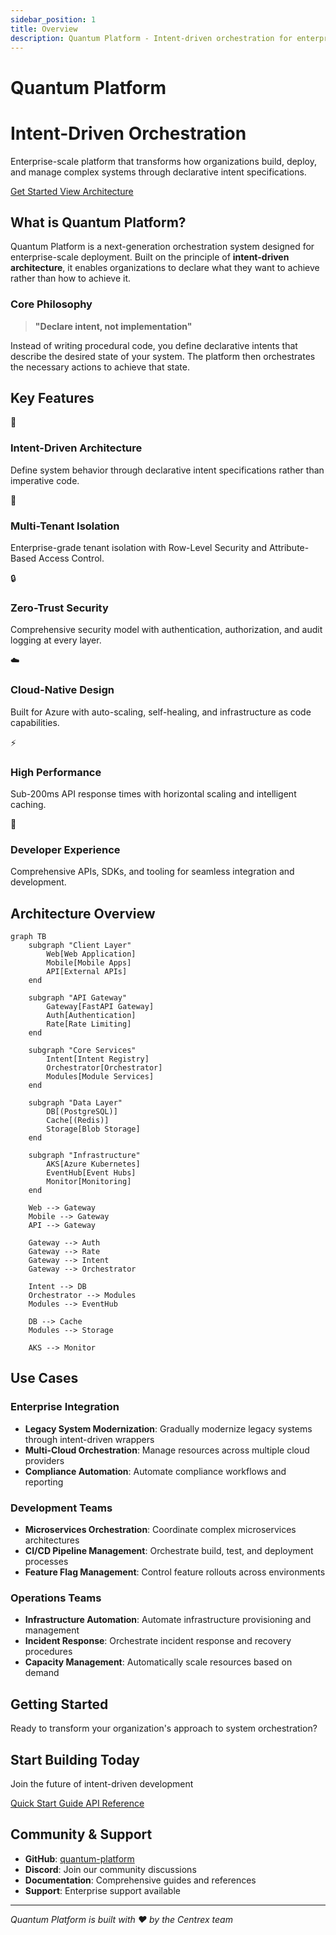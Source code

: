 ```yaml
---
sidebar_position: 1
title: Overview
description: Quantum Platform - Intent-driven orchestration for enterprise-scale deployment
---
```


# Quantum Platform

<div className="hero-section">
  <div className="hero-content">
    <h1 className="hero-title">Intent-Driven Orchestration</h1>
    <p className="hero-subtitle">
      Enterprise-scale platform that transforms how organizations build, deploy, and manage complex systems through declarative intent specifications.
    </p>
    <div className="hero-actions">
      <a href="/docs/getting-started" className="button button--primary button--lg">
        Get Started
      </a>
      <a href="/docs/architecture/overview" className="button button--secondary button--lg">
        View Architecture
      </a>
    </div>
  </div>
</div>

## What is Quantum Platform?

Quantum Platform is a next-generation orchestration system designed for enterprise-scale deployment. Built on the principle of **intent-driven architecture**, it enables organizations to declare what they want to achieve rather than how to achieve it.

### Core Philosophy

> **"Declare intent, not implementation"**

Instead of writing procedural code, you define declarative intents that describe the desired state of your system. The platform then orchestrates the necessary actions to achieve that state.

## Key Features

<div className="features-grid">
  <div className="feature-card">
    <div className="feature-icon">🎯</div>
    <h3>Intent-Driven Architecture</h3>
    <p>Define system behavior through declarative intent specifications rather than imperative code.</p>
  </div>
  
  <div className="feature-card">
    <div className="feature-icon">🏢</div>
    <h3>Multi-Tenant Isolation</h3>
    <p>Enterprise-grade tenant isolation with Row-Level Security and Attribute-Based Access Control.</p>
  </div>
  
  <div className="feature-card">
    <div className="feature-icon">🔒</div>
    <h3>Zero-Trust Security</h3>
    <p>Comprehensive security model with authentication, authorization, and audit logging at every layer.</p>
  </div>
  
  <div className="feature-card">
    <div className="feature-icon">☁️</div>
    <h3>Cloud-Native Design</h3>
    <p>Built for Azure with auto-scaling, self-healing, and infrastructure as code capabilities.</p>
  </div>
  
  <div className="feature-card">
    <div className="feature-icon">⚡</div>
    <h3>High Performance</h3>
    <p>Sub-200ms API response times with horizontal scaling and intelligent caching.</p>
  </div>
  
  <div className="feature-card">
    <div className="feature-icon">🔧</div>
    <h3>Developer Experience</h3>
    <p>Comprehensive APIs, SDKs, and tooling for seamless integration and development.</p>
  </div>
</div>

## Architecture Overview

```mermaid
graph TB
    subgraph "Client Layer"
        Web[Web Application]
        Mobile[Mobile Apps]
        API[External APIs]
    end
    
    subgraph "API Gateway"
        Gateway[FastAPI Gateway]
        Auth[Authentication]
        Rate[Rate Limiting]
    end
    
    subgraph "Core Services"
        Intent[Intent Registry]
        Orchestrator[Orchestrator]
        Modules[Module Services]
    end
    
    subgraph "Data Layer"
        DB[(PostgreSQL)]
        Cache[(Redis)]
        Storage[Blob Storage]
    end
    
    subgraph "Infrastructure"
        AKS[Azure Kubernetes]
        EventHub[Event Hubs]
        Monitor[Monitoring]
    end
    
    Web --> Gateway
    Mobile --> Gateway
    API --> Gateway
    
    Gateway --> Auth
    Gateway --> Rate
    Gateway --> Intent
    Gateway --> Orchestrator
    
    Intent --> DB
    Orchestrator --> Modules
    Modules --> EventHub
    
    DB --> Cache
    Modules --> Storage
    
    AKS --> Monitor
```

## Use Cases

### Enterprise Integration
- **Legacy System Modernization**: Gradually modernize legacy systems through intent-driven wrappers
- **Multi-Cloud Orchestration**: Manage resources across multiple cloud providers
- **Compliance Automation**: Automate compliance workflows and reporting

### Development Teams
- **Microservices Orchestration**: Coordinate complex microservices architectures
- **CI/CD Pipeline Management**: Orchestrate build, test, and deployment processes
- **Feature Flag Management**: Control feature rollouts across environments

### Operations Teams
- **Infrastructure Automation**: Automate infrastructure provisioning and management
- **Incident Response**: Orchestrate incident response and recovery procedures
- **Capacity Management**: Automatically scale resources based on demand

## Getting Started

Ready to transform your organization's approach to system orchestration?

<div className="cta-section">
  <h2>Start Building Today</h2>
  <p>Join the future of intent-driven development</p>
  <div className="cta-actions">
    <a href="/docs/getting-started" className="button button--primary button--lg">
      Quick Start Guide
    </a>
    <a href="/docs/api-reference" className="button button--secondary button--lg">
      API Reference
    </a>
  </div>
</div>

## Community & Support

- **GitHub**: [quantum-platform](https://github.com/Dylan-Natter/quantum-platform)
- **Discord**: Join our community discussions
- **Documentation**: Comprehensive guides and references
- **Support**: Enterprise support available

---

*Quantum Platform is built with ❤️ by the Centrex team*
